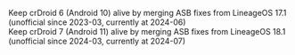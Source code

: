 Keep crDroid 6 (Android 10) alive by merging ASB fixes from LineageOS 17.1 (unofficial since 2023-03, currently at 2024-06)\
Keep crDroid 7 (Android 11) alive by merging ASB fixes from LineageOS 18.1 (unofficial since 2024-03, currently at 2024-07)
